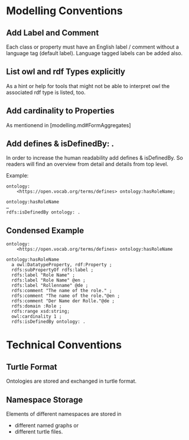 # Modelling Conventions
## Add Label and Comment
Each class or property must have an English label / comment without a language tag (default label). Language tagged labels can be added also.

## List owl and rdf Types explicitly
As a hint or help for tools that might not be able to interpret owl the associated rdf type is listed, too.

## Add cardinality to Properties
As mentionend in [modelling.md#FormAggregates]

## Add defines & isDefinedBy: .
In order to increase the human readability add defines & isDefinedBy. So readers will find an overview from detail and details from top level.

Example:
```owl
ontology:
	<https://open.vocab.org/terms/defines> ontology:hasRoleName;

ontology:hasRoleName
…
rdfs:isDefinedBy ontology: .
```

## Condensed Example

```owl
ontology:
	<https://open.vocab.org/terms/defines> ontology:hasRoleName

ontology:hasRoleName
  a owl:DatatypeProperty, rdf:Property ;
  rdfs:subPropertyOf rdfs:label ;
  rdfs:label "Role Name" ;
  rdfs:label "Role Name" @en ;
  rdfs:label "Rollenname" @de ;
  rdfs:comment "The name of the role." ;
  rdfs:comment "The name of the role."@en ;
  rdfs:comment "Der Name der Rolle."@de ;
  rdfs:domain :Role ;
  rdfs:range xsd:string;
  owl:cardinality 1 ;
  rdfs:isDefinedBy ontology: .
```

# Technical Conventions
## Turtle Format
Ontologies are stored and exchanged in turtle format.

## Namespace Storage
Elements of different namespaces are stored in 
* different named graphs or 
* different turtle files.